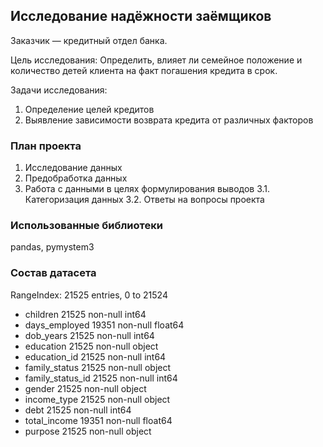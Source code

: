 ﻿## Исследование надёжности заёмщиков

Заказчик — кредитный отдел банка. 

Цель исследования: Определить, влияет ли семейное положение и количество детей клиента на факт погашения кредита в срок. 

Задачи исследования:
1. Определение целей кредитов
2. Выявление зависимости возврата кредита от различных факторов


### План проекта

1. Исследование данных
2. Предобработка данных
3. Работа с данными в целях формулирования выводов 
3.1. Категоризация данных 
3.2. Ответы на вопросы проекта


### Использованные библиотеки

pandas, pymystem3

### Состав датасета

RangeIndex: 21525 entries, 0 to 21524

- children            21525 non-null int64
- days_employed       19351 non-null float64
- dob_years           21525 non-null int64
- education           21525 non-null object
- education_id        21525 non-null int64
- family_status       21525 non-null object
- family_status_id    21525 non-null int64
- gender              21525 non-null object
- income_type         21525 non-null object
- debt                21525 non-null int64
- total_income        19351 non-null float64
- purpose             21525 non-null object